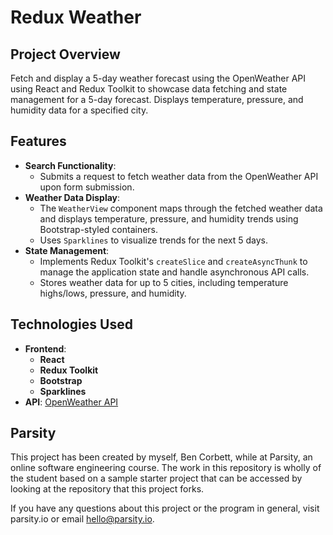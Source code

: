 # Redux Weather

## Project Overview

Fetch and display a 5-day weather forecast using the OpenWeather API using React and Redux Toolkit to showcase data fetching and state management for a 5-day forecast. Displays temperature, pressure, and humidity data for a specified city.

## Features

- **Search Functionality**:
  - Submits a request to fetch weather data from the OpenWeather API upon form submission.
- **Weather Data Display**:
  - The `WeatherView` component maps through the fetched weather data and displays temperature, pressure, and humidity trends using Bootstrap-styled containers.
  - Uses `Sparklines` to visualize trends for the next 5 days.
- **State Management**:
  - Implements Redux Toolkit's `createSlice` and `createAsyncThunk` to manage the application state and handle asynchronous API calls.
  - Stores weather data for up to 5 cities, including temperature highs/lows, pressure, and humidity.

## Technologies Used

- **Frontend**:
  - **React**
  - **Redux Toolkit**
  - **Bootstrap**
  - **Sparklines**
- **API**: [OpenWeather API](https://openweathermap.org/api)

## Parsity

This project has been created by myself, Ben Corbett, while at Parsity, an online software engineering course. The work in this repository is wholly of the student based on a sample starter project that can be accessed by looking at the repository that this project forks.

If you have any questions about this project or the program in general, visit parsity.io or email hello@parsity.io.

